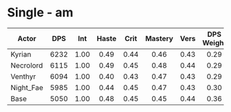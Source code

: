 # Single - am
| Actor | DPS | Int | Haste | Crit | Mastery | Vers | DPS Weight |
|---|:---:|:---:|:---:|:---:|:---:|:---:|:---:|
|Kyrian|6232|1.00|0.49|0.44|0.46|0.43|0.29|
|Necrolord|6115|1.00|0.49|0.45|0.48|0.44|0.29|
|Venthyr|6094|1.00|0.40|0.43|0.47|0.43|0.29|
|Night_Fae|5985|1.00|0.44|0.45|0.47|0.43|0.30|
|Base|5050|1.00|0.48|0.45|0.45|0.44|0.36|

